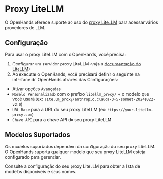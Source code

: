 # Proxy LiteLLM

O OpenHands oferece suporte ao uso do [proxy LiteLLM](https://docs.litellm.ai/docs/proxy/quick_start) para acessar vários provedores de LLM.

## Configuração

Para usar o proxy LiteLLM com o OpenHands, você precisa:

1. Configurar um servidor proxy LiteLLM (veja a [documentação do LiteLLM](https://docs.litellm.ai/docs/proxy/quick_start))
2. Ao executar o OpenHands, você precisará definir o seguinte na interface do OpenHands através das Configurações:
  * Ativar opções `Avançadas`
  * `Modelo Personalizado` com o prefixo `litellm_proxy/` + o modelo que você usará (ex: `litellm_proxy/anthropic.claude-3-5-sonnet-20241022-v2:0`)
  * `URL Base` para a URL do seu proxy LiteLLM (ex: `https://your-litellm-proxy.com`)
  * `Chave API` para a chave API do seu proxy LiteLLM

## Modelos Suportados

Os modelos suportados dependem da configuração do seu proxy LiteLLM. O OpenHands suporta qualquer modelo que seu proxy LiteLLM esteja configurado para gerenciar.

Consulte a configuração do seu proxy LiteLLM para obter a lista de modelos disponíveis e seus nomes.